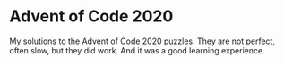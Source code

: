 # Advent of Code 2020
My solutions to the Advent of Code 2020 puzzles. They are not perfect, often slow, but they did work. And it was a good learning experience.
